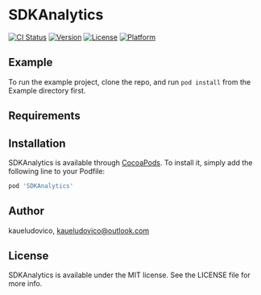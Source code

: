 # SDKAnalytics

[![CI Status](https://img.shields.io/travis/kaueludovico/SDKAnalytics.svg?style=flat)](https://travis-ci.org/kaueludovico/SDKAnalytics)
[![Version](https://img.shields.io/cocoapods/v/SDKAnalytics.svg?style=flat)](https://cocoapods.org/pods/SDKAnalytics)
[![License](https://img.shields.io/cocoapods/l/SDKAnalytics.svg?style=flat)](https://cocoapods.org/pods/SDKAnalytics)
[![Platform](https://img.shields.io/cocoapods/p/SDKAnalytics.svg?style=flat)](https://cocoapods.org/pods/SDKAnalytics)

## Example

To run the example project, clone the repo, and run `pod install` from the Example directory first.

## Requirements

## Installation

SDKAnalytics is available through [CocoaPods](https://cocoapods.org). To install
it, simply add the following line to your Podfile:

```ruby
pod 'SDKAnalytics'
```

## Author

kaueludovico, kaueludovico@outlook.com

## License

SDKAnalytics is available under the MIT license. See the LICENSE file for more info.
